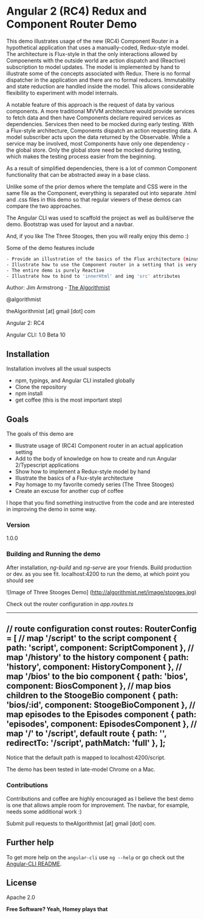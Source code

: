 # Angular 2 (RC4) Redux and Component Router Demo

This demo illustrates usage of the new (RC4) Component Router in a hypothetical application that uses a manually-coded, Redux-style model.  The architecture is Flux-style in that the only interactions allowed by Compoenents with the outside world are action dispatch and (Reactive) subscription to model updates.  The model is implemented by hand to illustrate some of the concepts associated with Redux.  There is no formal dispatcher in the application and there are no formal reducers.  Immutability and state reduction are handled inside the model.  This allows considerable flexibility to experiment with model internals.

A notable feature of this approach is the request of data by various components.  A more traditional MVVM architecture would provide services to fetch data and then have Components declare required services as dependencies.  Services then need to be mocked during early testing.  With a Flux-style architecture, Components dispatch an action requesting data.  A model subscriber acts upon the data returned by the Observable.  While a service may be involved, most Components have only one dependency - the global store.  Only the global store need be mocked during testing, which makes the testing process easier from the beginning.

As a result of simplified dependencies, there is a lot of common Component functionality that can be abstracted away in a base class. 

Unlike some of the prior demos where the template and CSS were in the same file as the Component, everything is separated out into separate .html and .css files in this demo so that regular viewers of these demos can compare the two approaches.

The Angular CLI was used to scaffold the project as well as build/serve the demo.  Bootstrap was used for layout and a navbar.

And, if you like The Three Stooges, then you will really enjoy this demo :)


Some of the demo features include

```sh
- Provide an illustration of the basics of the Flux architecture (minus a formal dispatcher)
- Illustrate how to use the Component router in a setting that is very similar to actual applications
- The entire demo is purely Reactive
- Illustrate how to bind to 'innerHtml' and img 'src' attributes
```

Author:  Jim Armstrong - [The Algorithmist]

@algorithmist

theAlgorithmist [at] gmail [dot] com

Angular 2: RC4

Angular CLI: 1.0 Beta 10

## Installation

Installation involves all the usual suspects

  - npm, typings, and Angular CLI installed globally
  - Clone the repository
  - npm install
  - get coffee (this is the most important step)

## Goals

The goals of this demo are 

* Illustrate usage of (RC4) Component router in an actual application setting
* Add to the body of knowledge on how to create and run Angular 2/Typescript applications
* Show how to implement a Redux-style model by hand 
* Illustrate the basics of a Flux-style architecture
* Pay homage to my favorite comedy series (The Three Stooges)
* Create an excuse for another cup of coffee

I hope that you find something instructive from the code and are interested in improving the demo in some way.

### Version
1.0.0

### Building and Running the demo

After installation, _ng-build_ and _ng-serve_ are your friends.  Build production or dev. as you see fit.  localhost:4200 to run the demo, at which point you should see

![Image of Three Stooges Demo]
(http://algorithmist.net/image/stooges.jpg)

Check out the router configuration in _app.routes.ts_

----
  // route configuration
  const routes: RouterConfig = [
    // map '/script' to the script component
    {
      path: 'script',
      component: ScriptComponent
    },
    // map '/history' to the history component
    {
      path: 'history',
      component: HistoryComponent
    },
    // map '/bios' to the bio component
    {
      path: 'bios',
      component: BiosComponent
    },
    // map bios children to the StoogeBio component
    {
      path: 'bios/:id',
      component: StoogeBioComponent
    },
    // map episodes to the Episodes component
    {
      path: 'episodes',
      component: EpisodesComponent
    },
    // map '/' to '/script', default route
    {
      path: '',
      redirectTo: '/script',
      pathMatch: 'full'
    },
  ];
----

Notice that the default path is mapped to localhost:4200/script.


The demo has been tested in late-model Chrome on a Mac. 


### Contributions

Contributions and coffee are highly encouraged as I believe the best demo is one that allows ample room for improvement. The navbar, for example, needs some additional work :)


Submit pull requests to theAlgorithmist [at] gmail [dot] com.


## Further help

To get more help on the `angular-cli` use `ng --help` or go check out the [Angular-CLI README](https://github.com/angular/angular-cli/blob/master/README.md).


License
----

Apache 2.0

**Free Software? Yeah, Homey plays that**

[//]: # (kudos http://stackoverflow.com/questions/4823468/store-comments-in-markdown-syntax)

[The Algorithmist]: <http://algorithmist.net>

